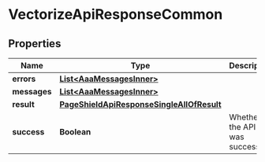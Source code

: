

# VectorizeApiResponseCommon


## Properties

| Name | Type | Description | Notes |
|------------ | ------------- | ------------- | -------------|
|**errors** | [**List&lt;AaaMessagesInner&gt;**](AaaMessagesInner.md) |  |  |
|**messages** | [**List&lt;AaaMessagesInner&gt;**](AaaMessagesInner.md) |  |  |
|**result** | [**PageShieldApiResponseSingleAllOfResult**](PageShieldApiResponseSingleAllOfResult.md) |  |  |
|**success** | **Boolean** | Whether the API call was successful |  |



